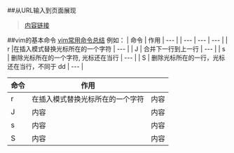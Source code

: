##从URL输入到页面展现
>[内容链接](http://www.jianshu.com/p/98d74c032a99)

##vim的基本命令
[vim常用命令总结](http://pizn.github.io/2012/03/03/vim-commonly-used-command.html)
例如：
| 命令 | 作用 | --- | 
| --- | --- | ---  |
| r |在插入模式替换光标所在的一个字符 | ---  |
| J | 合并下一行到上一行 |  ---  |
| s | 删除光标所在的一个字符, 光标还在当行 | ---  |
| S | 删除光标所在的一行，光标还在当行，不同于 dd | ---  |




| 命令 | 作用 |  |
| --- | --- | ---  |
| r | 在插入模式替换光标所在的一个字符 | 内容 |
| J | 内容 | 内容 |
| s | 内容 | 内容 |
| S | 内容 | 内容 |




